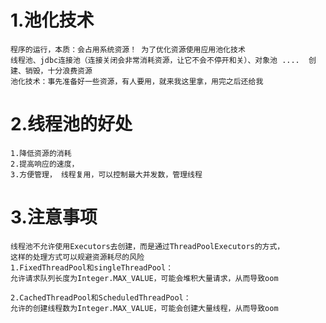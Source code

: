 # 1.池化技术
    程序的运行，本质：会占用系统资源！ 为了优化资源使用应用池化技术
    线程池、jdbc连接池（连接关闭会非常消耗资源，让它不会不停开和关）、对象池 ....  创建、销毁，十分浪费资源
    池化技术：事先准备好一些资源，有人要用，就来我这里拿，用完之后还给我
# 2.线程池的好处
    1.降低资源的消耗
    2.提高响应的速度，
    3.方便管理， 线程复用，可以控制最大并发数，管理线程
# 3.注意事项
    线程池不允许使用Executors去创建，而是通过ThreadPoolExecutors的方式，
    这样的处理方式可以规避资源耗尽的风险
    1.FixedThreadPool和singleThreadPool：
    允许请求队列长度为Integer.MAX_VALUE，可能会堆积大量请求，从而导致oom

    2.CachedThreadPool和ScheduledThreadPool：
    允许的创建线程数为Integer.MAX_VALUE，可能会创建大量线程，从而导致oom

